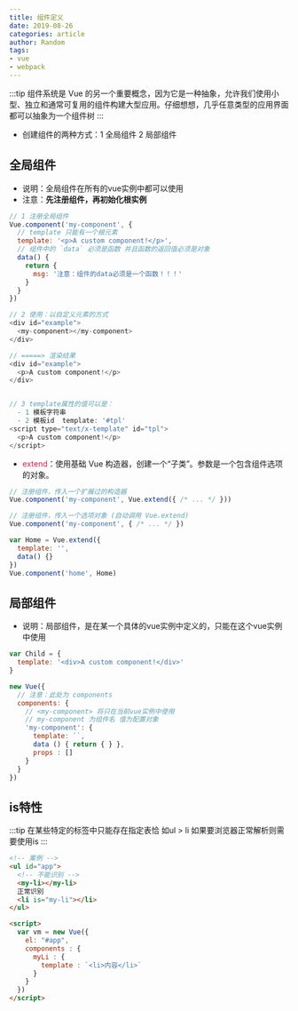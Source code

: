 ```yaml
---
title: 组件定义
date: 2019-08-26
categories: article
author: Random
tags:
- vue
- webpack
---
```


:::tip
组件系统是 Vue 的另一个重要概念，因为它是一种抽象，允许我们使用小型、独立和通常可复用的组件构建大型应用。仔细想想，几乎任意类型的应用界面都可以抽象为一个组件树
:::

- 创建组件的两种方式：1 全局组件 2 局部组件

## 全局组件

- 说明：全局组件在所有的vue实例中都可以使用
- 注意：**先注册组件，再初始化根实例**

```js
// 1 注册全局组件
Vue.component('my-component', {
  // template 只能有一个根元素
  template: '<p>A custom component!</p>',
  // 组件中的 `data` 必须是函数 并且函数的返回值必须是对象
  data() {
    return {
      msg: '注意：组件的data必须是一个函数！！！'
    }
  }
})

// 2 使用：以自定义元素的方式
<div id="example">
  <my-component></my-component>
</div>

// =====> 渲染结果
<div id="example">
  <p>A custom component!</p>
</div>


// 3 template属性的值可以是：
  - 1 模板字符串
  - 2 模板id  template: '#tpl'
<script type="text/x-template" id="tpl">
  <p>A custom component!</p>
</script>
```
- <font color="#c7254e">extend</font>：使用基础 Vue 构造器，创建一个“子类”。参数是一个包含组件选项的对象。

```js
// 注册组件，传入一个扩展过的构造器
Vue.component('my-component', Vue.extend({ /* ... */ }))

// 注册组件，传入一个选项对象 (自动调用 Vue.extend)
Vue.component('my-component', { /* ... */ })

var Home = Vue.extend({
  template: '',
  data() {}
})
Vue.component('home', Home)
```

## 局部组件

- 说明：局部组件，是在某一个具体的vue实例中定义的，只能在这个vue实例中使用

```js
var Child = {
  template: '<div>A custom component!</div>'
}

new Vue({
  // 注意：此处为 components
  components: {
    // <my-component> 将只在当前vue实例中使用
    // my-component 为组件名 值为配置对象
    'my-component': {
      template: ``,
      data () { return { } },
      props : []
    }
  }
})
```

## is特性

:::tip
在某些特定的标签中只能存在指定表恰 如ul > li 如果要浏览器正常解析则需要使用is
:::

```html
<!-- 案例 -->
<ul id="app">
  <!-- 不能识别 -->
  <my-li></my-li>
  正常识别
  <li is="my-li"></li>
</ul>

<script>
  var vm = new Vue({
    el: "#app",
    components : {
      myLi : {
        template : `<li>内容</li>`
      }
    }
  })
</script>
```



























































